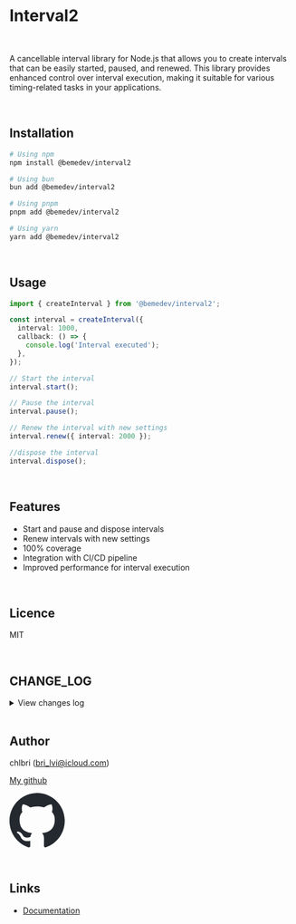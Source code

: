 # Interval2

<br/>

A cancellable interval library for Node.js that allows you to create
intervals that can be easily started, paused, and renewed. This library
provides enhanced control over interval execution, making it suitable for
various timing-related tasks in your applications.

<br/>

## Installation

```bash
# Using npm
npm install @bemedev/interval2
```

```bash
# Using bun
bun add @bemedev/interval2
```

```bash
# Using pnpm
pnpm add @bemedev/interval2
```

```bash
# Using yarn
yarn add @bemedev/interval2
```

<br/>

## Usage

```typescript
import { createInterval } from '@bemedev/interval2';

const interval = createInterval({
  interval: 1000,
  callback: () => {
    console.log('Interval executed');
  },
});

// Start the interval
interval.start();

// Pause the interval
interval.pause();

// Renew the interval with new settings
interval.renew({ interval: 2000 });

//dispose the interval
interval.dispose();
```

<br/>

## Features

- Start and pause and dispose intervals
- Renew intervals with new settings
- 100% coverage
- Integration with CI/CD pipeline
- Improved performance for interval execution

<br/>

## Licence

MIT

<br/>

## CHANGE_LOG

<details>

<summary>
View changes log
</summary>

### Version [0.1.0] --> _15:00_

- ✨ First version of library
- Added basic interval functionality
- Implemented start and stop methods
- Included error handling for invalid intervals
- Provided documentation for usage
- Added unit tests for core features
- Integrated with CI/CD pipeline
- Improved performance for interval execution
- 100% coverage
- Fixed bugs related to interval overlap
- Enhanced logging for debugging purposes
- Updated dependencies to latest versions

<br/>

</details>

<br/>

## Author

chlbri (bri_lvi@icloud.com)

[My github](https://github.com/chlbri?tab=repositories)

[<svg width="98" height="96" xmlns="http://www.w3.org/2000/svg"><path fill-rule="evenodd" clip-rule="evenodd" d="M48.854 0C21.839 0 0 22 0 49.217c0 21.756 13.993 40.172 33.405 46.69 2.427.49 3.316-1.059 3.316-2.362 0-1.141-.08-5.052-.08-9.127-13.59 2.934-16.42-5.867-16.42-5.867-2.184-5.704-5.42-7.17-5.42-7.17-4.448-3.015.324-3.015.324-3.015 4.934.326 7.523 5.052 7.523 5.052 4.367 7.496 11.404 5.378 14.235 4.074.404-3.178 1.699-5.378 3.074-6.6-10.839-1.141-22.243-5.378-22.243-24.283 0-5.378 1.94-9.778 5.014-13.2-.485-1.222-2.184-6.275.486-13.038 0 0 4.125-1.304 13.426 5.052a46.97 46.97 0 0 1 12.214-1.63c4.125 0 8.33.571 12.213 1.63 9.302-6.356 13.427-5.052 13.427-5.052 2.67 6.763.97 11.816.485 13.038 3.155 3.422 5.015 7.822 5.015 13.2 0 18.905-11.404 23.06-22.324 24.283 1.78 1.548 3.316 4.481 3.316 9.126 0 6.6-.08 11.897-.08 13.526 0 1.304.89 2.853 3.316 2.364 19.412-6.52 33.405-24.935 33.405-46.691C97.707 22 75.788 0 48.854 0z" fill="#24292f"/></svg>](https://github.com/chlbri?tab=repositories)

<br/>

## Links

- [Documentation](https://github.com/chlbri/interval2)
